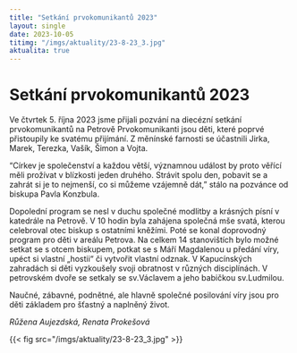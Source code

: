 ```yaml
---
title: "Setkání prvokomunikantů 2023"
layout: single
date: 2023-10-05
titimg: "/imgs/aktuality/23-8-23_3.jpg"
aktualita: true
---
```

# Setkání prvokomunikantů 2023

Ve čtvrtek 5. října 2023 jsme přijali pozvání na diecézní setkání prvokomunikantů na Petrově Prvokomunikanti jsou děti, které poprvé přistoupily ke svatému přijímání. Z měnínské farnosti se účastnili Jirka, Marek, Terezka, Vašík, Šimon a Vojta.

“Církev je společenství a každou větší, významnou událost by proto věřící měli prožívat v blízkosti jeden druhého. Strávit spolu den, pobavit se a zahrát si je to nejmenší, co si můžeme vzájemně dát,” stálo na pozvánce od biskupa Pavla Konzbula.

Dopolední program se nesl v duchu společné modlitby a krásných písní v katedrále na Petrově. V 10 hodin byla zahájena společná mše svatá, kterou celebroval otec biskup s ostatními kněžími. Poté se konal doprovodný program pro děti v areálu Petrova. Na celkem 14 stanovištích bylo možné setkat se s otcem biskupem, potkat se s Máří Magdalenou u předání víry, upéct si vlastní „hostii“ či vytvořit vlastní odznak. V Kapucínských zahradách si děti vyzkoušely svoji obratnost v různých disciplínách. V petrovském dvoře se setkaly se sv.Václavem a jeho babičkou sv.Ludmilou.

Naučné, zábavné, podnětné, ale hlavně společné posilování víry jsou pro děti základem pro šťastný a naplněný život.

*Růžena Aujezdská, Renata Prokešová*

{{< fig src="/imgs/aktuality/23-8-23_3.jpg" >}}
